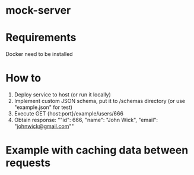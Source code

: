 # mock-server

# Requirements
Docker need to be installed

# How to
1. Deploy service to host (or run it locally)
2. Implement custom JSON schema, put it to /schemas directory (or use "example.json" for test)
3. Execute GET {host:port}/example/users/666
4. Obtain response: "\"id\": 666, \"name\": \"John Wick\", \"email\": \"johnwick@gmail.com\""

# Example with caching data between requests
